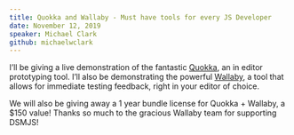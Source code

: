 ```yaml
---
title: Quokka and Wallaby - Must have tools for every JS Developer
date: November 12, 2019
speaker: Michael Clark
github: michaelwclark
---
```



I’ll be giving a live demonstration of the fantastic [Quokka](https://quokkajs.com/), an in editor  prototyping tool. I’ll also be demonstrating the powerful [Wallaby](https://wallabyjs.com), a tool that allows for immediate testing feedback, right in your editor of choice.

We will also be giving  away a 1 year bundle license for Quokka + Wallaby, a $150 value! Thanks so much to the gracious Wallaby team for supporting DSMJS!
